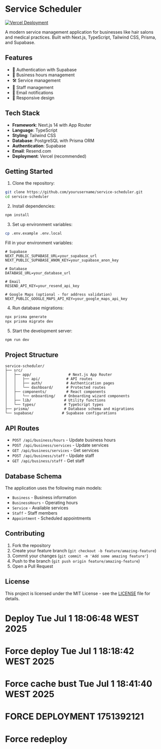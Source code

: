 # Service Scheduler

[![Vercel Deployment](https://img.shields.io/badge/vercel-deployed-success)](https://service-scheduler-filipeqpedrosa.vercel.app)

A modern service management application for businesses like hair salons and medical practices. Built with Next.js, TypeScript, Tailwind CSS, Prisma, and Supabase.

## Features

- 🔐 Authentication with Supabase
- 📅 Business hours management
- 🛠️ Service management
- 👥 Staff management
- 📧 Email notifications
- 📱 Responsive design

## Tech Stack

- **Framework**: Next.js 14 with App Router
- **Language**: TypeScript
- **Styling**: Tailwind CSS
- **Database**: PostgreSQL with Prisma ORM
- **Authentication**: Supabase
- **Email**: Resend.com
- **Deployment**: Vercel (recommended)

## Getting Started

1. Clone the repository:
```bash
git clone https://github.com/yourusername/service-scheduler.git
cd service-scheduler
```

2. Install dependencies:
```bash
npm install
```

3. Set up environment variables:
```bash
cp .env.example .env.local
```

Fill in your environment variables:
```env
# Supabase
NEXT_PUBLIC_SUPABASE_URL=your_supabase_url
NEXT_PUBLIC_SUPABASE_ANON_KEY=your_supabase_anon_key

# Database
DATABASE_URL=your_database_url

# Email
RESEND_API_KEY=your_resend_api_key

# Google Maps (optional - for address validation)
NEXT_PUBLIC_GOOGLE_MAPS_API_KEY=your_google_maps_api_key
```

4. Run database migrations:
```bash
npx prisma generate
npx prisma migrate dev
```

5. Start the development server:
```bash
npm run dev
```

## Project Structure

```
service-scheduler/
├── src/
│   ├── app/                 # Next.js App Router
│   │   ├── api/            # API routes
│   │   ├── auth/           # Authentication pages
│   │   └── dashboard/      # Protected routes
│   ├── components/         # React components
│   │   └── onboarding/    # Onboarding wizard components
│   ├── lib/               # Utility functions
│   └── types/             # TypeScript types
├── prisma/                # Database schema and migrations
└── supabase/             # Supabase configurations
```

## API Routes

- `POST /api/business/hours` - Update business hours
- `POST /api/business/services` - Update services
- `GET /api/business/services` - Get services
- `POST /api/business/staff` - Update staff
- `GET /api/business/staff` - Get staff

## Database Schema

The application uses the following main models:

- `Business` - Business information
- `BusinessHours` - Operating hours
- `Service` - Available services
- `Staff` - Staff members
- `Appointment` - Scheduled appointments

## Contributing

1. Fork the repository
2. Create your feature branch (`git checkout -b feature/amazing-feature`)
3. Commit your changes (`git commit -m 'Add some amazing feature'`)
4. Push to the branch (`git push origin feature/amazing-feature`)
5. Open a Pull Request

## License

This project is licensed under the MIT License - see the [LICENSE](LICENSE) file for details.
# Deploy Tue Jul  1 18:06:48 WEST 2025
# Force deploy Tue Jul  1 18:18:42 WEST 2025
# Force cache bust Tue Jul  1 18:41:40 WEST 2025
# FORCE DEPLOYMENT 1751392121
# Force redeploy
